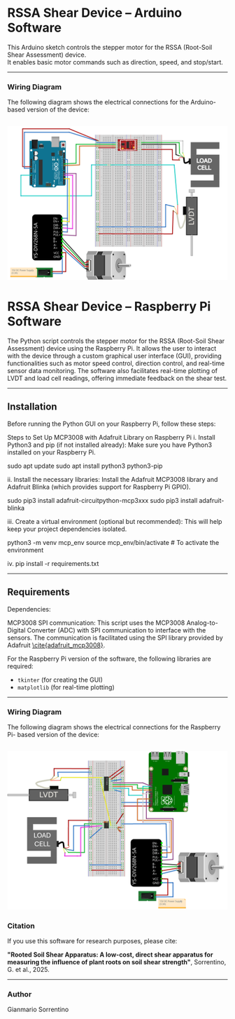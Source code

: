 # RSSA Shear Device – Arduino Software

This Arduino sketch controls the stepper motor for the RSSA (Root-Soil Shear Assessment) device.  
It enables basic motor commands such as direction, speed, and stop/start.

---
### Wiring Diagram

The following diagram shows the electrical connections for the Arduino-based version of the device:

![Wiring diagram for Arduino setup](wiring_diagram_Arduino.PNG)
---
# RSSA Shear Device – Raspberry Pi Software

The Python script controls the stepper motor for the RSSA (Root-Soil Shear Assessment) device using the Raspberry Pi.
It allows the user to interact with the device through a custom graphical user interface (GUI), providing functionalities such as motor speed control, direction control, and real-time sensor data monitoring. The software also facilitates real-time plotting of LVDT and load cell readings, offering immediate feedback on the shear test.

---
## Installation

Before running the Python GUI on your Raspberry Pi, follow these steps:

Steps to Set Up MCP3008 with Adafruit Library on Raspberry Pi
i. Install Python3 and pip (if not installed already): Make sure you have Python3 installed on your Raspberry Pi.

sudo apt update
sudo apt install python3 python3-pip

ii. Install the necessary libraries: Install the Adafruit MCP3008 library and Adafruit Blinka (which provides support for Raspberry Pi GPIO).

sudo pip3 install adafruit-circuitpython-mcp3xxx
sudo pip3 install adafruit-blinka

iii. Create a virtual environment (optional but recommended): This will help keep your project dependencies isolated.

python3 -m venv mcp_env
source mcp_env/bin/activate  # To activate the environment

iv. pip install -r requirements.txt


---
## Requirements
Dependencies:

MCP3008 SPI communication: This script uses the MCP3008 Analog-to-Digital Converter (ADC) with SPI communication to interface with the sensors. The communication is facilitated using the SPI library provided by Adafruit [\cite{adafruit_mcp3008}](https://github.com/adafruit/Adafruit_CircuitPython_MCP3xxx).

For the Raspberry Pi version of the software, the following libraries are required:

- `tkinter` (for creating the GUI)
- `matplotlib` (for real-time plotting)

---
### Wiring Diagram

The following diagram shows the electrical connections for the Raspberry Pi- based version of the device:

![Wiring diagram for RaspberryPi setup](wiring_diagram_RaspberryPi.PNG)
---
### Citation
If you use this software for research purposes, please cite:

**"Rooted Soil Shear Apparatus: A low-cost, direct shear apparatus for measuring the influence of plant roots on soil shear strength"**, Sorrentino, G. et al., 2025.

---

### Author
Gianmario Sorrentino
